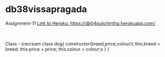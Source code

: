 # db38vissapragada
Assignment-11
<a href="https://db04pulichintha.herokuapp.com/">Link to Heroku: https://db04pulichintha.herokuapp.com/ </a>
<br>
<br>
<br>



Class - icecream class dog{ constructor(breed,price,colour){
    this.breed = breed;
    this.price = price;
    this.colour = colour;s
}
}
